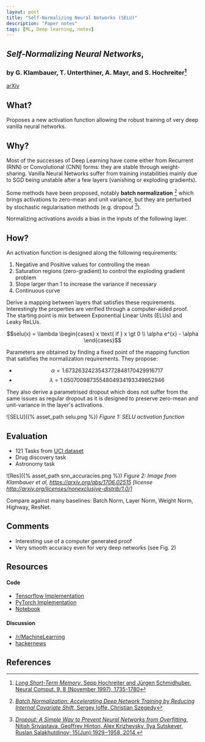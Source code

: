 ```yaml
---
layout: post
title: "Self-Normalizing Neural Networks (SELU)"
description: "Paper notes"
tags: [ML, Deep learning, notes]
---
```


## *Self-Normalizing Neural Networks*,
### by G. Klambauer, T. Unterthiner, A. Mayr, and S. Hochreiter[^1]
[arXiv](https://arxiv.org/abs/1706.02515)

## What?

Proposes a new activation function allowing the robust training of very
deep vanilla neural networks.

## Why?

Most of the successes of Deep Learning have come either from Recurrent (RNN)
or Convolutional (CNN) forms: they are stable through weight-sharing.
Vanilla Neural Networks suffer from training
instabilities mainly due to SGD being unstable after a few layers (vanishing or
exploding gradients).

Some methods have been proposed, notably **batch normalization** [^3] which
brings activations to zero-mean and unit variance, but they are perturbed by
stochastic regularisation methods (e.g. dropout [^2]).

Normalizing activations avoids a bias in the inputs of the following layer.

## How?

An activation function is designed along the following requirements:

1. Negative and Positive values for controlling the mean
2. Saturation regions (zero-gradient) to control the exploding gradient problem
3. Slope larger than 1 to increase the variance if necessary
4. Continuous curve

Derive a mapping between layers that satisfies these requirements. Interestingly
the properties are verified through a computer-aided proof. The starting point
is mix between Exponential Linear Units (ELUs) and Leaky ReLUs.

$$selu(x) = \lambda  \begin{cases} x \text{ if } x \gt 0 \\ \alpha e^{x} - \alpha \end{cases}$$

Parameters are obtained by finding a fixed point of the mapping function that
satisfies the normalization requirements. They propose:

* $$\alpha = 1.6732632423543772848170429916717$$
* $$\lambda = 1.0507009873554804934193349852946$$

They also derive a parametrised dropout which does not suffer from the same issues
as regular dropout as it is designed to preserve zero-mean and unit-variance in
the layer's activations.

![SELU]({% asset_path selu.png %})
*Figure 1: SELU activation function*

## Evaluation

* 121 Tasks from [UCI dataset](https://archive.ics.uci.edu/ml/datasets.html)
* Drug discovery task
* Astronomy task

![Res]({% asset_path snn_accuracies.png %})
*Figure 2: Image from Klambauer et al, https://arxiv.org/abs/1706.02515 [license http://arxiv.org/licenses/nonexclusive-distrib/1.0/]*

Compare against many baselines: Batch Norm, Layer Norm, Weight Norm, Highway, ResNet.

## Comments

* Interesting use of a computer generated proof
* Very smooth accuracy even for very deep networks (see Fig. 2)

## Resources
#### Code

* [Tensorflow Implementation](https://github.com/bioinf-jku/SNNs)
* [PyTorch Implementation](https://github.com/dannysdeng/selu)
* [Notebook](https://gist.github.com/Drakensberge/2d8a4e8f9ff48e095e12a892b08598ec#file-distribution-ipynb)

#### Discussion

* [/r/MachineLearning](https://www.reddit.com/r/MachineLearning/comments/6g5tg1/r_selfnormalizing_neural_networks_improved_elu/)
* [hackernews](https://news.ycombinator.com/item?id=14527686)

## References

[^1]: [*Long Short-Term Memory*. Sepp Hochreiter and Jürgen Schmidhuber.  Neural Comput. 9, 8 (November 1997), 1735-1780](https://dl.acm.org/citation.cfm?id=1246450)
[^2]: [*Dropout: A Simple Way to Prevent Neural Networks from Overfitting*, Nitish Srivastava, Geoffrey Hinton, Alex Krizhevsky, Ilya Sutskever, Ruslan Salakhutdinov; 15(Jun):1929−1958, 2014.](http://jmlr.org/papers/v15/srivastava14a.html)
[^3]: [*Batch Normalization: Accelerating Deep Network Training by Reducing Internal Covariate Shift*, Sergey Ioffe, Christian Szegedy](https://arxiv.org/abs/1502.03167)
